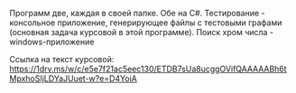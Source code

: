 Программ две, каждая в своей папке. Обе на C#.
Тестирование - консольное приложение, генерирующее файлы с тестовыми графами (основная задача курсовой в этой программе).
Поиск хром числа - windows-приложение

Ссылка на текст курсовой:
https://1drv.ms/w/c/e5e7f21ac5eec130/ETDB7sUa8ucggOVifQAAAAABh6tMpxhoSIjLDYaJUuet-w?e=D4YoiA
